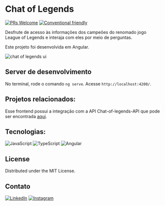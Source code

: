 # Chat of Legends

[![PRs Welcome](https://img.shields.io/badge/PRs-S%C3%A3o_bem_vindos-brightgreen.svg?style=flat-square)](http://makeapullrequest.com)
[![Conventional friendly](https://img.shields.io/badge/Usamos-Conventional_commits-brightgreen.svg?style=flat-square)](http://commitizen.github.io/cz-cli/](https://www.conventionalcommits.org/en/v1.0.0/))

Desfrute de acesso às informações dos campeões do renomado jogo League of Legends e interaja com eles por meio de perguntas.

Este projeto foi desenvolvida em Angular.

![chat of legends ui](https://i.imgur.com/eJUOOtG.png)

## Server de desenvolvimento

No terminal, rode o comando `ng serve`. Acesse `http://localhost:4200/`.

## Projetos relacionados:

Esse frontend possui a integração com a API Chat-of-legends-API que pode ser encontrada [aqui](https://github.com/FelipeJBarros/chat-of-legends-api).

## Tecnologias:

![JavaScript](https://img.shields.io/badge/javascript-%23323330.svg?style=for-the-badge&logo=javascript&logoColor=%23F7DF1E)
![TypeScript](https://img.shields.io/badge/typescript-%23007ACC.svg?style=for-the-badge&logo=typescript&logoColor=white)
![Angular](https://img.shields.io/badge/angular-%23DD0031.svg?style=for-the-badge&logo=angular&logoColor=white)

## License

Distributed under the MIT License.

## Contato

[![LinkedIn](https://img.shields.io/badge/linkedin-%230077B5.svg?style=for-the-badge&logo=linkedin&logoColor=white&link=https://www.linkedin.com/in/felipe-jonathan/)](https://www.linkedin.com/in/felipe-jonathan/)
[![Instagram](https://img.shields.io/badge/Instagram-%23E4405F.svg?style=for-the-badge&logo=Instagram&logoColor=white&link=https://www.instagram.com/belipefarros/)](https://www.instagram.com/belipefarros/)
